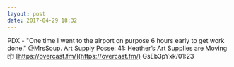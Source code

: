 ```yaml
---
layout: post
date: 2017-04-29 18:32
---
```

PDX - "One time I went to the airport on purpose 6 hours early to get work done." @MrsSoup. Art Supply Posse: 41: Heather’s Art Supplies are Moving 📦
[https://overcast.fm/](https://overcast.fm/) GsEb3pYxk/01:23
